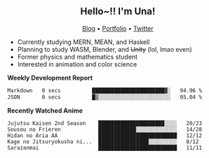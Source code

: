 <h2 align="center">
  Hello~!! I'm Una!
</h2>

<p align="center">
  <a href="https://anarchy.website/">Blog</a> &bull;
  <a href="https://una-ada.github.io/">Portfolio</a> &bull;
  <a href="https://twitter.com/xn__z7x">Twitter</a>
</p>

- Currently studying MERN, MEAN, and Haskell
- Planning to study WASM, Blender, and ~~Unity~~ (lol, lmao even)
- Former physics and mathematics student
- Interested in animation and color science

**Weekly Development Report**

<!--START_SECTION:waka-->

```txt
Markdown   0 secs          ███████████████████████▓░   94.96 %
JSON       0 secs          █▒░░░░░░░░░░░░░░░░░░░░░░░   05.04 %
```

<!--END_SECTION:waka-->

**Recently Watched Anime**

<!-- RECENT-ANIME:START -->

    Jujutsu Kaisen 2nd Season    █████████████████████░░░░   20/23
    Sousou no Frieren            ████████████░░░░░░░░░░░░░   14/28
    Hidan no Aria AA             █████████████████████████   12/12
    Kage no Jitsuryokusha ni...  ████████████████░░░░░░░░░   8/12
    Sarazanmai                   █████████████████████████   11/11
<!-- RECENT-ANIME:END -->

